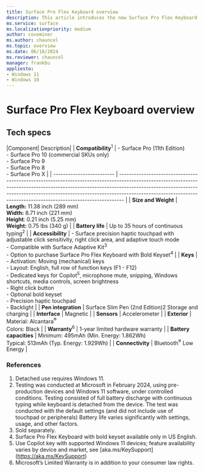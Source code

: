 ```yaml
---
title: Surface Pro Flex Keyboard overview
description: This article introduces the new Surface Pro Flex Keyboard.
ms.service: surface
ms.localizationpriority: medium
author: coveminer
ms.author: chauncel
ms.topic: overview
ms.date: 06/18/2024
ms.reviewer: chauncel
manager: frankbu
appliesto:
- Windows 11
- Windows 10
---
```


# Surface Pro Flex Keyboard overview

## Tech specs

|Component| Description|
| **Compatibility**<sup>1</sup> | - Surface Pro (11th Edition)<br>- Surface Pro 10 (commercial SKUs only)<br>- Surface Pro 9<br>- Surface Pro 8<br>- Surface Pro X                                                                                                                                                                                           |
| ------------------------- | -------------------------------------------------------------------------------------------------------------------------------------------------------------------------------------------------------------------------------------------------------------------------------------------------------------------------- |
| **Size and Weight**          | **Length:** 11.38 inch (289 mm)  <br>**Width:** 8.71 inch (221 mm) <br>**Height**: 0.21 inch (5.25 mm)  <br>**Weight:** 0.75 lbs (340 g)                                                                                                                                                                                   |
| **Battery life**          | Up to 35 hours of continuous typing<sup>2</sup>                                                                                                                                                                                                                                                                                |
| **Accessibility**         | - Surface precision haptic touchpad with adjustable click sensitivity, right click area, and adaptive touch mode<br>- Compatible with Surface Adaptive Kit<sup>3</sup><br>- Option to purchase Surface Pro Flex Keyboard with Bold Keyset<sup>4</sup>                                                                              |
| **Keys**                  | - Activation: Moving (mechanical) keys<br>- Layout: English, full row of function keys (F1 - F12)<br>- Dedicated keys for Copilot<sup>5</sup>, microphone mute, snipping, Windows shortcuts, media controls, screen brightness<br>- Right click button<br>- Optional bold keyset<br>- Precision haptic touchpad<br>- Backlight |
| **Pen integration**       | Surface Slim Pen (2nd Edition)2 Storage and charging                                                                                                                                                                                                                                                                       |
| **Interface**             | Magnetic                                                                                                                                                                                                                                                                                                                   |
| **Sensors**               | Accelerometer                                                                                                                                                                                                                                                                                                              |
| **Exterior**              | Material: Alcantara<sup>®</sup><br>Colors: Black                                                                                                                                                                                                                                                                                      |
| **Warranty**<sup>6</sup>      | 1-year limited hardware warranty                                                                                                                                                                                                                                                                                           |
| **Battery capacities**    | Minimum: 495mAh (Min. Energy: 1.862Wh)<br>Typical: 513mAh (Typ. Energy: 1.929Wh)                                                                                                                                                                                                                                           |
| **Connectivity**          | Bluetooth<sup>®</sup> Low Energy                                                                                                                                                                                                                                                                                                      |

### References

1. Detached use requires Windows 11.
2. Testing was conducted at Microsoft in February 2024, using pre-production devices and Windows 11 software, under controlled conditions. Testing consisted of full battery discharge with continuous typing while keyboard is detached from the device. The test was conducted with the default settings (and did not include use of touchpad or peripherals) Battery life varies significantly with settings, usage, and other factors.
3. Sold separately.
4. Surface Pro Flex Keyboard with bold keyset available only in US English.
5. Use Copilot key with supported Windows 11 devices; feature availability varies by device and market, see [aka.ms/KeySupport] (https://aka.ms/KeySupport)
6. Microsoft’s Limited Warranty is in addition to your consumer law rights.

